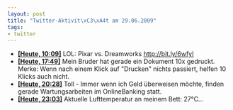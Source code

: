 ```yaml
--- 
layout: post
title: "Twitter-Aktivit\xC3\xA4t am 29.06.2009"
tags: 
- twitter
---
```

<ul class="aktt_tweet_digest">
	<li><strong><a href="http://twitter.com/fabianonline/statuses/2384999648">[Heute, 10:09]</a></strong> LOL: Pixar vs. Dreamworks <a href="http://bit.ly/6wfyI" rel="nofollow">http://bit.ly/6wfyI</a></li>
	<li><strong><a href="http://twitter.com/fabianonline/statuses/2389028720">[Heute, 17:49]</a></strong> Mein Bruder hat gerade ein Dokument 10x gedruckt. Merke: Wenn nach einem Klick auf &quot;Drucken&quot; nichts passiert, helfen 10 Klicks auch nicht.</li>
	<li><strong><a href="http://twitter.com/fabianonline/statuses/2391206445">[Heute, 20:28]</a></strong> Toll - Immer wenn ich Geld überweisen möchte, finden gerade Wartungsarbeiten im OnlineBanking statt.</li>
	<li><strong><a href="http://twitter.com/fabianonline/statuses/2393362519">[Heute, 23:03]</a></strong> Aktuelle Lufttemperatur an meinem Bett: 27°C...</li>
</ul>
